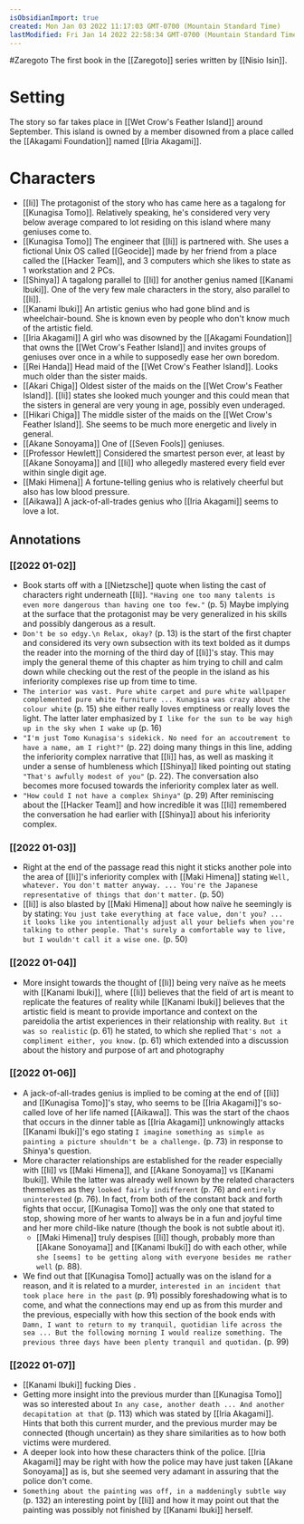 ```yaml
---
isObsidianImport: true
created: Mon Jan 03 2022 11:17:03 GMT-0700 (Mountain Standard Time)
lastModified: Fri Jan 14 2022 22:58:34 GMT-0700 (Mountain Standard Time)
---
```

#Zaregoto 
The first book in the [[Zaregoto]] series written by [[Nisio Isin]]. 

# Setting
The story so far takes place in [[Wet Crow's Feather Island]] around September. This island is owned by a member disowned from a place called the [[Akagami Foundation]] named [[Iria Akagami]].

# Characters
- [[Ii]]
	The protagonist of the story who has came here as a tagalong for [[Kunagisa Tomo]]. Relatively speaking, he's considered very very below average compared to lot residing on this island where many geniuses come to.
- [[Kunagisa Tomo]]
	The engineer that [[Ii]] is partnered with. She uses a fictional Unix OS called [[Geocide]] made by her friend from a place called the [[Hacker Team]], and 3 computers which she likes to state as 1 workstation and 2 PCs.
- [[Shinya]]
	A tagalong parallel to [[Ii]] for another genius named [[Kanami Ibuki]]. One of the very few male characters in the story, also parallel to [[Ii]].
- [[Kanami Ibuki]]
	An artistic genius who had gone blind and is wheelchair-bound. She is known even by people who don't know much of the artistic field.
- [[Iria Akagami]]
	A girl who was disowned by the [[Akagami Foundation]] that owns the [[Wet Crow's Feather Island]] and invites groups of geniuses over once in a while to supposedly ease her own boredom.
- [[Rei Handa]]
	Head maid of the [[Wet Crow's Feather Island]]. Looks much older than the sister maids.
- [[Akari Chiga]]
	Oldest sister of the maids on the [[Wet Crow's Feather Island]]. [[Ii]] states she looked much younger and this could mean that the sisters in general are very young in age, possibly even underaged.
- [[Hikari Chiga]]
	The middle sister of the maids on the [[Wet Crow's Feather Island]]. She seems to be much more energetic and lively in general.
- [[Akane Sonoyama]]
	One of [[Seven Fools]] geniuses.
- [[Professor Hewlett]]
	Considered the smartest person ever, at least by [[Akane Sonoyama]] and [[Ii]] who allegedly mastered every field ever within single digit age.
- [[Maki Himena]]
	A fortune-telling genius who is relatively cheerful but also has low blood pressure.
- [[Aikawa]]
	A jack-of-all-trades genius who [[Iria Akagami]] seems to love a lot.

## Annotations
### [[2022 01-02]]
- Book starts off with a [[Nietzsche]] quote when listing the cast of characters right underneath [[Ii]]. `"Having one too many talents is even more dangerous than having one too few."` (p. 5) Maybe implying at the surface that the protagonist may be very generalized in his skills and possibly dangerous as a result.
- `Don't be so edgy.\n Relax, okay?` (p. 13) is the start of the first chapter and considered its very own subsection with its text bolded as it dumps the reader into the morning of the third day of [[Ii]]'s stay. This may imply the general theme of this chapter as him trying to chill and calm down while checking out the rest of the people in the island as his inferiority complexes rise up from time to time.
- `The interior was vast. Pure white carpet and pure white wallpaper complemented pure white furniture ... Kunagisa was crazy about the colour white` (p. 15) she either really loves emptiness or really loves the light. The latter later emphasized by `I like for the sun to be way high up in the sky when I wake up` (p. 16)
- `"I'm just Tomo Kunagisa's sidekick. No need for an accoutrement to have a name, am I right?"` (p. 22) doing many things in this line, adding the inferiority complex narrative that [[Ii]] has, as well as masking it under a sense of humbleness which [[Shinya]] liked pointing out stating `"That's awfully modest of you"` (p. 22). The conversation also becomes more focused towards the inferiority complex later as well.
- `"How could I not have a complex Shinya"` (p. 29) After reminiscing about the [[Hacker Team]] and how incredible it was [[Ii]] remembered the conversation he had earlier with [[Shinya]] about his inferiority complex.

### [[2022 01-03]]
- Right at the end of the passage read this night it sticks another pole into the area of [[Ii]]'s inferiority complex with [[Maki Himena]] stating `Well, whatever. You don't matter anyway. ... You're the Japanese representative of things that don't matter.` (p. 50)
- [[Ii]] is also blasted by [[Maki Himena]] about how naïve he seemingly is by stating: `You just take everything at face value, don't you? ... it looks like you intentionally adjust all your beliefs when you're talking to other people. That's surely a comfortable way to live, but I wouldn't call it a wise one.` (p. 50)

### [[2022 01-04]]
- More insight towards the thought of [[Ii]] being very naïve as he meets with [[Kanami Ibuki]], where [[Ii]] believes that the field of art is meant to replicate the features of reality while [[Kanami Ibuki]] believes that the artistic field is meant to provide importance and context on the pareidolia the artist experiences in their relationship with reality. `But it was so realistic` (p. 61) he stated, to which she replied `That's not a compliment either, you know.` (p. 61) which extended into a discussion about the history and purpose of art and photography 

### [[2022 01-06]]
- A jack-of-all-trades genius is implied to be coming at the end of [[Ii]] and [[Kunagisa Tomo]]'s stay, who seems to be [[Iria Akagami]]'s so-called love of her life named [[Aikawa]]. This was the start of the chaos that occurs in the dinner table as [[Iria Akagami]] unknowingly attacks [[Kanami Ibuki]]'s ego stating `I imagine something as simple as painting a picture shouldn't be a challenge.` (p. 73) in response to Shinya's question.
- More character relationships are established for the reader especially with [[Ii]] vs [[Maki Himena]], and [[Akane Sonoyama]] vs [[Kanami Ibuki]]. While the latter was already well known by the related characters themselves as they `looked fairly indifferent` (p. 76) and `entirely uninterested` (p. 76). In fact, from both of the constant back and forth fights that occur, [[Kunagisa Tomo]] was the only one that stated to stop, showing more of her wants to always be in a fun and joyful time and her more child-like nature (though the book is not subtle about it).
	- [[Maki Himena]] truly despises [[Ii]] though, probably more than [[Akane Sonoyama]] and [[Kanami Ibuki]] do with each other, while `she [seems] to be getting along with everyone besides me rather well` (p. 88).
- We find out that [[Kunagisa Tomo]] actually was on the island for a reason, and it is related to a murder, `interested in an incident that took place here in the past` (p. 91) possibly foreshadowing what is to come, and what the connections may end up as from this murder and the previous, especially with how this section of the book ends with `Damn, I want to return to my tranquil, quotidian life across the sea ... But the following morning I would realize something. The previous three days have been plenty tranquil and quotidan.` (p. 99)

### [[2022 01-07]]
- [[Kanami Ibuki]] fucking Dies .
- Getting more insight into the previous murder than [[Kunagisa Tomo]] was so interested about `In any case, another death ... And another decapitation at that` (p. 113) which was stated by [[Iria Akagami]]. Hints that both this current murder, and the previous murder may be connected (though uncertain) as they share similarities as to how both victims were murdered.
- A deeper look into how these characters think of the police. [[Iria Akagami]] may be right with how the police may have just taken [[Akane Sonoyama]] as is, but she seemed very adamant in assuring that the police don't come.
- `Something about the painting was off, in a maddeningly subtle way` (p. 132) an interesting point by [[Ii]] and how it may point out that the painting was possibly not finished by [[Kanami Ibuki]] herself.